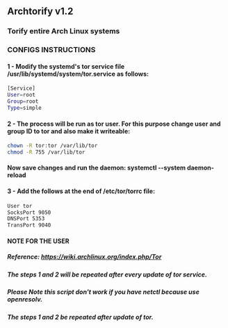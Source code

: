 ## Archtorify v1.2

### Torify entire Arch Linux systems 




### CONFIGS INSTRUCTIONS 


#### 1 - Modify the systemd's tor service file /usr/lib/systemd/system/tor.service as follows:
```bash
[Service]
User=root
Group=root
Type=simple
```

#### 2 - The process will be run as tor user. For this purpose change user and group ID to tor and also make it writeable: 
```bash
chown -R tor:tor /var/lib/tor
chmod -R 755 /var/lib/tor
```

#### Now save changes and run the daemon: systemctl --system daemon-reload


#### 3 - Add the follows at the end of /etc/tor/torrc file:
```bash
User tor
SocksPort 9050
DNSPort 5353
TransPort 9040
````



#### NOTE FOR THE USER

##### Reference: https://wiki.archlinux.org/index.php/Tor 

##### The steps 1 and 2 will be repeated after every update of tor service.

##### Please Note this script don't work if you have netctl because use openresolv.
##### The steps 1 and 2 be repeated after update of tor.

  








